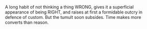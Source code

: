 
A long habit of not thinking a thing WRONG, gives it a superficial appearance of being RIGHT, and raises at first a formidable outcry in defence of custom. But the tumult soon subsides. Time makes more converts than reason.

